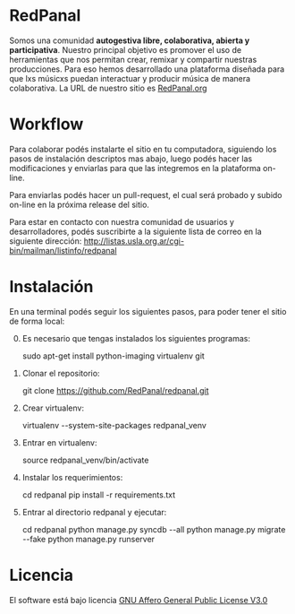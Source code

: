 
RedPanal
========

Somos una comunidad **autogestiva libre, colaborativa, abierta y participativa**. Nuestro principal
objetivo es promover el uso de herramientas que nos permitan crear, remixar y compartir nuestras producciones.
Para eso hemos desarrollado una plataforma diseñada para que lxs músicxs puedan interactuar y producir música de
manera colaborativa. La URL de nuestro sitio es [RedPanal.org](http://redpanal.org)


Workflow
========

Para colaborar podés instalarte el sitio en tu computadora, siguiendo los pasos de instalación descriptos mas abajo,
luego podés hacer las modificaciones y enviarlas para que las integremos en la plataforma on-line.

Para enviarlas podés hacer un pull-request, el cual será probado y subido on-line en la próxima release del sitio.

Para estar en contacto con nuestra comunidad de usuarios y desarrolladores, podés suscribirte a la siguiente
lista de correo en la siguiente dirección: http://listas.usla.org.ar/cgi-bin/mailman/listinfo/redpanal


Instalación
===========

En una terminal podés seguir los siguientes pasos, para poder tener el sitio de forma local:

0) Es necesario que tengas instalados los siguientes programas:

    sudo apt-get install python-imaging virtualenv git

1) Clonar el repositorio:

    git clone https://github.com/RedPanal/redpanal.git

2) Crear virtualenv:

    virtualenv --system-site-packages redpanal_venv

3) Entrar en virtualenv:

    source redpanal_venv/bin/activate

4) Instalar los requerimientos:

    cd redpanal
    pip install -r requirements.txt

5) Entrar al directorio redpanal y ejecutar:

    cd redpanal
    python manage.py syncdb --all
    python manage.py migrate --fake
    python manage.py runserver

Licencia
========

El software está bajo licencia [GNU Affero General Public License V3.0](https://www.gnu.org/licenses/agpl-3.0.html)

